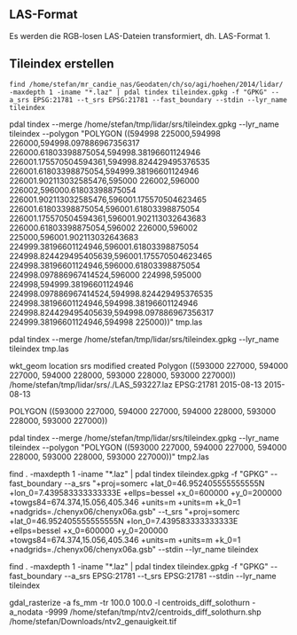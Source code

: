 ## LAS-Format ##
Es werden die RGB-losen LAS-Dateien transformiert, dh. LAS-Format 1.

## Tileindex erstellen ##
```
find /home/stefan/mr_candie_nas/Geodaten/ch/so/agi/hoehen/2014/lidar/ -maxdepth 1 -iname "*.laz" | pdal tindex tileindex.gpkg -f "GPKG" --a_srs EPSG:21781 --t_srs EPSG:21781 --fast_boundary --stdin --lyr_name tileindex
```



pdal tindex --merge /home/stefan/tmp/lidar/srs/tileindex.gpkg --lyr_name tileindex --polygon "POLYGON ((594998 225000,594998 226000,594998.097886967356317 226000.61803398875054,594998.38196601124946 226001.175570504594361,594998.824429495376535 226001.61803398875054,594999.38196601124946 226001.902113032585476,595000 226002,596000 226002,596000.61803398875054 226001.902113032585476,596001.175570504623465 226001.61803398875054,596001.61803398875054 226001.175570504594361,596001.902113032643683 226000.61803398875054,596002 226000,596002 225000,596001.902113032643683 224999.38196601124946,596001.61803398875054 224998.824429495405639,596001.175570504623465 224998.38196601124946,596000.61803398875054 224998.097886967414524,596000 224998,595000 224998,594999.38196601124946 224998.097886967414524,594998.824429495376535 224998.38196601124946,594998.38196601124946 224998.824429495405639,594998.097886967356317 224999.38196601124946,594998 225000))" tmp.las


pdal tindex --merge /home/stefan/tmp/lidar/srs/tileindex.gpkg --lyr_name tileindex tmp.las

wkt_geom	location	srs	modified	created
Polygon ((593000 227000, 594000 227000, 594000 228000, 593000 228000, 593000 227000))	/home/stefan/tmp/lidar/srs/./LAS_593227.laz	EPSG:21781	2015-08-13	2015-08-13



POLYGON ((593000 227000, 594000 227000, 594000 228000, 593000 228000, 593000 227000))

pdal tindex --merge /home/stefan/tmp/lidar/srs/tileindex.gpkg --lyr_name tileindex --polygon "POLYGON ((593000 227000, 594000 227000, 594000 228000, 593000 228000, 593000 227000))" tmp2.las




find . -maxdepth 1 -iname "*.laz" | pdal tindex tileindex.gpkg -f "GPKG" --fast_boundary --a_srs "+proj=somerc +lat_0=46.952405555555555N +lon_0=7.439583333333333E +ellps=bessel +x_0=600000 +y_0=200000 +towgs84=674.374,15.056,405.346 +units=m +units=m +k_0=1 +nadgrids=./chenyx06/chenyx06a.gsb" --t_srs "+proj=somerc +lat_0=46.952405555555555N +lon_0=7.439583333333333E +ellps=bessel +x_0=600000 +y_0=200000 +towgs84=674.374,15.056,405.346 +units=m +units=m +k_0=1 +nadgrids=./chenyx06/chenyx06a.gsb" --stdin --lyr_name tileindex

find . -maxdepth 1 -iname "*.laz" | pdal tindex tileindex.gpkg -f "GPKG" --fast_boundary --a_srs EPSG:21781 --t_srs EPSG:21781 --stdin --lyr_name tileindex


gdal_rasterize -a fs_mm -tr 100.0 100.0 -l centroids_diff_solothurn -a_nodata -9999 /home/stefan/tmp/ntv2/centroids_diff_solothurn.shp /home/stefan/Downloads/ntv2_genauigkeit.tif
